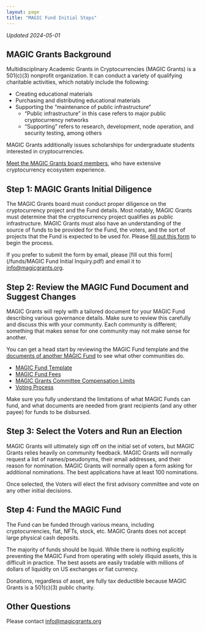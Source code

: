```yaml
---
layout: page
title: "MAGIC Fund Initial Steps"
---
```


*Updated 2024-05-01*

## MAGIC Grants Background

Multidisciplinary Academic Grants in Cryptocurrencies (MAGIC Grants) is a 501(c)(3) nonprofit organization. It can conduct a variety of qualifying charitable activities, which notably include the following:

* Creating educational materials
* Purchasing and distributing educational materials
* Supporting the “maintenance of public infrastructure”
    * “Public infrastructure” in this case refers to major public cryptocurrency networks
    * “Supporting” refers to research, development, node operation, and security testing, among others

MAGIC Grants additionally issues scholarships for undergraduate students interested in cryptocurrencies.

[Meet the MAGIC Grants board members](/about), who have extensive cryptocurrency ecosystem experience.

## Step 1: MAGIC Grants Initial Diligence

The MAGIC Grants board must conduct proper diligence on the cryptocurrency project and the Fund details. Most notably, MAGIC Grants must determine that the cryptocurrency project qualifies as public infrastructure. MAGIC Grants must also have an understanding of the source of funds to be provided for the Fund, the voters, and the sort of projects that the Fund is expected to be used for. Please [fill out this form](https://docs.google.com/forms/d/e/1FAIpQLSdzvLsgwRhoZL-Rpma4oMcpUqT_zvpZzs1Sg5FPRyTWCqmb_A/viewform) to begin the process.

If you prefer to submit the form by email, please [fill out this form](/funds/MAGIC Fund Initial Inquiry.pdf) and email it to [info@magicgrants.org](mailto:info@magicgrants.org).

## Step 2: Review the MAGIC Fund Document and Suggest Changes

MAGIC Grants will reply with a tailored document for your MAGIC Fund describing various governance details. Make sure to review this carefully and discuss this with your community. Each community is different; something that makes sense for one community may not make sense for another.

You can get a head start by reviewing the MAGIC Fund template and the [documents of another MAGIC Fund](https://magicgrants.org/funds) to see what other communities do.

* [MAGIC Fund Template](/funds/fund_template)
* [MAGIC Fund Fees](/funds/fund_fees)
* [MAGIC Grants Committee Compensation Limits](/funds/committee_compensation_limits)
* [Voting Process](/funds/voting)

Make sure you fully understand the limitations of what MAGIC Funds can fund, and what documents are needed from grant recipients (and any other payee) for funds to be disbursed.

## Step 3: Select the Voters and Run an Election

MAGIC Grants will ultimately sign off on the initial set of voters, but MAGIC Grants relies heavily on community feedback. MAGIC Grants will normally request a list of names/pseudonyms, their email addresses, and their reason for nomination. MAGIC Grants will normally open a form asking for additional nominations. The best applications have at least 100 nominations.

Once selected, the Voters will elect the first advisory committee and vote on any other initial decisions.

## Step 4: Fund the MAGIC Fund

The Fund can be funded through various means, including cryptocurrencies, fiat, NFTs, stock, etc. MAGIC Grants does not accept large physical cash deposits.

The majority of funds should be liquid. While there is nothing explicitly preventing the MAGIC Fund from operating with solely illiquid assets, this is difficult in practice. The best assets are easily tradable with millions of dollars of liquidity on US exchanges or fiat currency.

Donations, regardless of asset, are fully tax deductible because MAGIC Grants is a 501(c)(3) public charity.

## Other Questions

Please contact [info@magicgrants.org](mailto:info@magicgrants.org)
